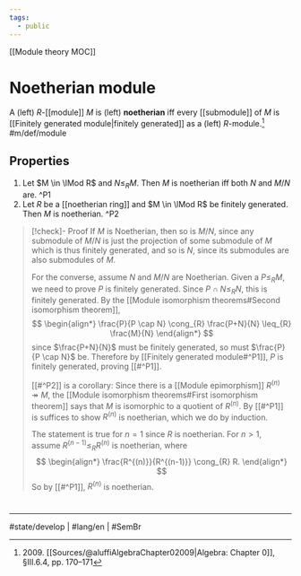 ```yaml
---
tags:
  - public
---
```

[[Module theory MOC]]
# Noetherian module

A (left) $R$-[[module]] $M$ is (left) **noetherian** iff every [[submodule]] of $M$ is [[Finitely generated module|finitely generated]] as a (left) $R$-module.[^2009] #m/def/module 

## Properties

1. Let $M \in \lMod R$ and $N \leq_{R} M$. Then $M$ is noetherian iff both $N$ and $M / N$ are. ^P1
2. Let $R$ be a [[noetherian ring]] and $M \in \lMod R$ be finitely generated.
   Then $M$ is noetherian. ^P2

> [!check]- Proof
> If $M$ is Noetherian, then so is $M / N$, since any submodule of $M / N$ is just the projection of some submodule of $M$ which is thus finitely generated,
> and so is $N$, since its submodules are also submodules of $M$.
> 
> For the converse, assume $N$ and $M / N$ are Noetherian.
> Given a $P \leq_{R} M$, we need to prove $P$ is finitely generated.
> Since $P \cap N \leq_{R} N$, this is finitely generated.
> By the [[Module isomorphism theorems#Second isomorphism theorem]],
> $$
> \begin{align*}
> \frac{P}{P \cap N} \cong_{R} \frac{P+N}{N} \leq_{R} \frac{M}{N}
> \end{align*}
> $$
> since $\frac{P+N}{N}$ must be finitely generated, so must $\frac{P}{P \cap N}$ be.
> Therefore by [[Finitely generated module#^P1]], $P$ is finitely generated, proving [[#^P1]]. 
> 
> [[#^P2]] is a corollary: Since there is a [[Module epimorphism]] $R^{(n)} \twoheadrightarrow M$, the [[Module isomorphism theorems#First isomorphism theorem]] says that $M$ is isomorphic to a quotient of $R^{(n)}$.
> By [[#^P1]] is suffices to show $R^{(n)}$ is noetherian, which we do by induction.
> 
> The statement is true for $n=1$ since $R$ is noetherian.
> For $n > 1$, assume $R^{(n-1)} \leq_{R} R^{(n)}$ is noetherian,
> where
> $$
> \begin{align*}
> \frac{R^{(n)}}{R^{(n-1)}} \cong_{R} R.
> \end{align*}
> $$
> So by [[#^P1]], $R^{(n)}$ is noetherian. <span class="QED"/>

  [^2009]: 2009\. [[Sources/@aluffiAlgebraChapter02009|Algebra: Chapter 0]], §III.6.4, pp. 170–171

#
---
#state/develop | #lang/en | #SemBr
